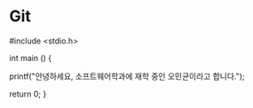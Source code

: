 # Git

#include <stdio.h>

int main () {

printf("안녕하세요, 소프트웨어학과에 재학 중인 오민균이라고 합니다.");

return 0;
}
